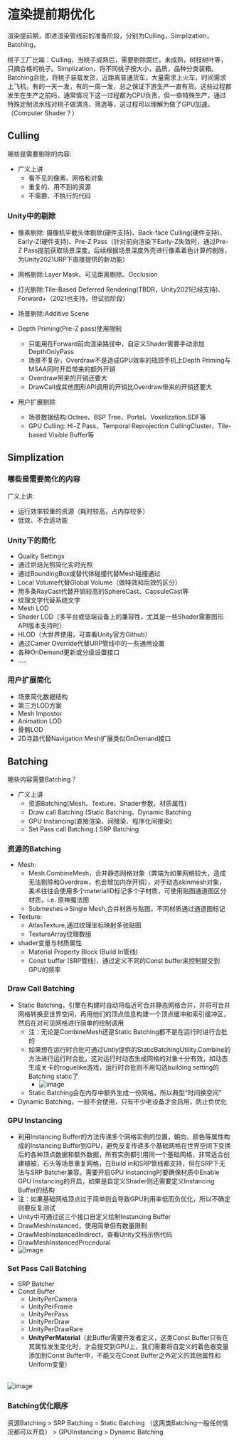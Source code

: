 # 渲染提前期优化
渲染提前期，即进渲染管线前的准备阶段，分别为Culling，Simplization，Batching，

桃子工厂比喻：Culling，当桃子成熟后，需要剔除腐烂，未成熟，树枝树叶等，只摘合格的桃子。Simplization，将不同桃子按大小，品质，品种分类装箱。Batching合批，将桃子装载发货，近距离普通货车，大量需求上火车，时间需求上飞机，有的一天一发，有的一周一发，总之保证下游生产一直有货。这些过程都发生在生产之前吗，通常情况下这一过程都为CPU负责，但一些特殊生产，通过特殊定制流水线对桃子做清洗，筛选等，这过程可以理解为做了GPU加速。（Computer Shader？）

## Culling
哪些是需要剔除的内容:
* 广义上讲
  * 看不见的像素、网格和对象
  * 重复的、用不到的资源
  * 不需要、不执行的代码

### Unity中的剔除
* 像素剔除: 摄像机平截头体剔除(硬件支持)、Back-face Culling(硬件支持)、Early-Z(硬件支持)、Pre-Z Pass（针对前向渲染下Early-Z失效时，通过Pre-Z Pass提前获取场景深度，后续根据场景深度外壳进行像素着色计算的剔除，为Unity2021URP下直接提供的新功能）
* 网格剔除:Layer Mask、可见距离剔除、Occlusion
* 灯光剔除:Tile-Based Deferred Rendering(TBDR，Unity2021已经支持)、Forward+（2021也支持，但试验阶段）
* 场景剔除:Additive Scene

* Depth Priming(Pre-Z pass)使用限制
  * 只能用在Forward前向渲染路径中，自定义Shader需要手动添加DepthOnlyPass
  * 场景不复杂，Overdraw不是造成GPU效率的瓶颈手机上Depth Priming与MSAA同时开启带来的额外开销
  * Overdraw带来的开销还要大
  * DrawCall或其他图形API调用的开销比Overdraw带来的开销还要大

* 用户扩展剔除
  * 场景数据结构:Octree、BSP Tree、Portal、Voxelization.SDF等
  * GPU Culling: Hi-Z Pass、Temporal Reprojection CullingCluster、Tile-based Visible Buffer等

## Simplization
### 哪些是需要简化的内容
广义上讲:
* 运行效率较重的资源（耗时较高，占内存较多）
* 低效、不合适功能

### Unity下的简化
* Quality Settings
* 通过烘焙光照简化实时光照
* 通过BoundingBox或替代体碰撞代替Mesh碰撞通过
* Local Volume代替Global Volume（做特效和后效的区分）
* 用多条RayCast代替开销较高的SphereCast、CapsuleCast等
* 纹理文字代替系统文字
* Mesh LOD
* Shader LOD（多平台或低端设备上的兼容性，尤其是一些Shader需要图形API版本支持时）
* HLOD（大世界使用，可查看Unity官方Github）
* 通过Camer Override代替URP管线中的一些通用设置
* 各种OnDemand更新或分级设置接口
* .....

### 用户扩展简化
* 场景简化数据结构
* 第三方LOD方案
* Mesh Impostor
* Animation LOD
* 骨骼LOD
* 2D寻路代替Navigation Mesh扩展类似OnDemand接口

## Batching
哪些内容需要Batching？
* 广义上讲
  * 资源Batching(Mesh、Texture、Shader参数、材质属性)
  * Draw call Batching (Static Batching、Dynamic Batching
  * GPU Instancing(直接渲染、间接染、程序化间接染)
  * Set Pass call Batching.( SRP Batching

### 资源的Batching
* Mesh:
  * Mesh.CombineMesh，合并静态网格对象（弊端为如果网格较大，造成无法剔除和Overdraw，也会增加内存开销），对于动态skinmesh对象，美术往往会使用多个materialID标记多个子材质，可使用贴图通道图区分材质，i.e. 原神魔法图
  * Submeshes->Single Mesh,合并材质与贴图，不同材质通过通道图标记
* Texture:
  * AtlasTexture,通过纹理坐标映射多张贴图
  * TextureArray纹理数组
* shader变量与材质属性
  * Material Property Block (Build In管线)
  * Const buffer (SRP管线)，通过定义不同的Const buffer来控制提交到GPU的频率

### Draw Call Batching
* Static Batching，引擎在构建时自动将临近可合并静态网格合并，并将可合并网格转换至世界空间，再用他们的顶点信息构建一个顶点缓冲和索引缓冲区，然后在对可见网格进行简单的绘制调用
  * 注：无论是CombineMesh还是Static Batching都不是在运行时进行合批的
  * 如果想在运行时合批可通过Untiy提供的StaticBatchingUtility.Combine的方法进行运行时合批，这对运行时动态生成网格的对象十分有效，如动态生成关卡的roguelike游戏，运行时合批则不用勾选building setting的Batching static了
    * ![image](https://github.com/ThereAreBearsComing/aBookOFtechArt/assets/74708198/6f8264a8-01bd-45ee-ab81-b68ba611dd13)
  * Static Batching会在内存中额外生成一份网格，所以典型“时间换空间”
* Dynamic Batching，一般不会使用，只有不少老设备才会启用，防止负优化

### GPU Instancing
* 利用Instancing Buffer的方法传递多个网格实例的位置，朝向，颜色等属性构成的Instancing Buffer到GPU，避免反复传递多个基础网格在世界空间下变换后的各种顶点数据和额外数据，所有实例都引用同一个基础网格，非常适合创建植被，石头等场景重复网格，在Build in和SRP管线都支持，但在SRP下无法与SRP Batcher兼容。需要开启GPU Instancing时要确保材质中Enable GPU Instancing的开启，如果是自定义Shader则还需要定义Instancing Buffer的结构
* 注：如果基础网格顶点过于简单则会导致GPU利用率低而负优化，所以不确定则要反复测试
* Unity中可通过这三个接口自定义绘制Instancing Buffer
* DrawMeshInstanced，使用简单但有数量限制
* DrawMeshInstancedIndirect，查看Unity文档示例代码
* DrawMeshInstancedProcedural
* ![image](https://github.com/ThereAreBearsComing/aBookOFtechArt/assets/74708198/e5977216-cb3e-46ad-ab60-ee7cbb37acb0)

### Set Pass Call Batching
* SRP Batcher
* Const Buffer
  * UnityPerCamera
  * UnityPerFrame
  * UnityPerPass
  * UnityPerDraw
  * UnityPerDrawRare
  * **UnityPerMaterial**（此Buffer需要开发者定义，这类Const Buffer只有在其属性发生变化时，才会提交到GPU上，我们需要将自定义的着色器变量添加到Const Buffer中，不能又在Const Buffer之外定义的其他属性和Uniform变量）

<br>![image](https://github.com/ThereAreBearsComing/aBookOFtechArt/assets/74708198/01ed63a2-05f5-408a-bc05-a0f9ce4dddd5)

### Batching优化顺序
资源Batching > SRP Batching = Static Batching （这两类Batching一般任何情况都可以开启） > GPUInstancing > Dynamic Batching



